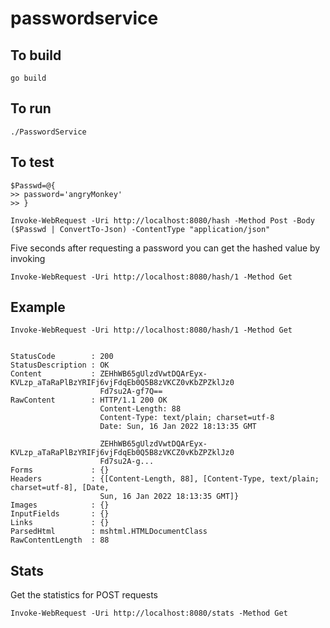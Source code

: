 # passwordservice

## To build
```
go build
```

## To run
```
./PasswordService
```

## To test
```
$Passwd=@{                                                                  
>> password='angryMonkey'
>> }

Invoke-WebRequest -Uri http://localhost:8080/hash -Method Post -Body ($Passwd | ConvertTo-Json) -ContentType "application/json"
```

Five seconds after requesting a password you can get the hashed value by invoking

```
Invoke-WebRequest -Uri http://localhost:8080/hash/1 -Method Get
```


## Example

```
Invoke-WebRequest -Uri http://localhost:8080/hash/1 -Method Get


StatusCode        : 200
StatusDescription : OK
Content           : ZEHhWB65gUlzdVwtDQArEyx-KVLzp_aTaRaPlBzYRIFj6vjFdqEb0Q5B8zVKCZ0vKbZPZklJz0 
                    Fd7su2A-gf7Q==
RawContent        : HTTP/1.1 200 OK
                    Content-Length: 88
                    Content-Type: text/plain; charset=utf-8
                    Date: Sun, 16 Jan 2022 18:13:35 GMT

                    ZEHhWB65gUlzdVwtDQArEyx-KVLzp_aTaRaPlBzYRIFj6vjFdqEb0Q5B8zVKCZ0vKbZPZklJz0
                    Fd7su2A-g...
Forms             : {}
Headers           : {[Content-Length, 88], [Content-Type, text/plain; charset=utf-8], [Date,   
                    Sun, 16 Jan 2022 18:13:35 GMT]}
Images            : {}
InputFields       : {}
Links             : {}
ParsedHtml        : mshtml.HTMLDocumentClass
RawContentLength  : 88
```

## Stats
Get the statistics for POST requests
```
Invoke-WebRequest -Uri http://localhost:8080/stats -Method Get
```
